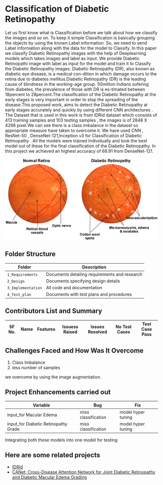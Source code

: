# Classification of Diabetic Retinopathy

Let us first know what is Classification before we talk about how we classify the images and so on. To keep it simple Classification is basically grouping the objects by using the known Label information. So, we need to send Label information along with the data for the model to Classify. In this paper we classify Diabetic Retinopathy images with the help of Deeplearning models which takes images and label as input. We provide Diabetic Retinopathi image with label as input for the
model and train it to Classify the Diabetic Retinopathy images. Diabetic Retinopathy (DR), also known as diabetic eye disease, is a medical con-dition in which damage occurs to the retina due to diabetes mellitus.Diabetic Retinopathy (DR) is the leading cause of blindness in the working-age group. 50million Indians sufering from diabetes, the prevalence of those with DR is es-timated between 18percent to 28percent.The classification of the Diabetic Retinopathy at the early stages is very important in order to stop the spreading of the disease.This proposed work, aims to detect the Diabetic Retinopathy at early stages accurately and quickly by using different CNN architectures . The Dataset that is used in this work is from IDRid dataset which consists of 413 training samples and 103 testing samples , the images is of 2848 X 4288 pixel.We can see there is a class imbalance in the dataset so appropriate measure have taken to overcome it. We have used CNN , ResNet-50 , DenseNet-121,Inception v3 for Classification of Diabetic Retinopathy . All the models were trained Individually and took the best model out of these for the final classification of the Diabetic Retinopathy. In this project we achieved an highest accuracy of 68.91 from DenseNet-121.

![Diabetic Retinopathy](https://github.com/Deepak141/Sample_ltts/blob/main/picture%20(1).jpg)
## Folder Structure
Folder             | Description
-------------------| -----------------------------------------
`1_Requirements`   | Documents detailing requirements and research
`2_Design`         | Documents specifying design details
`3_Implementation` | All code and documentation
`4_Test_plan`      | Documents with test plans and procedures

## Contributors List and Summary

SF No. |  Name   |    Features    | Issuess Raised |Issues Resolved|No Test Cases|Test Case Pass
-------|---------|----------------|----------------|---------------|-------------|--------------
## Challenges Faced and How Was It Overcome
1. Class Imbalance
2. less number of samples

we overcome by using the image augmentation.

## Project Enhancements carried out
Variable | Bug | Fix
--- | --- | ----
input_for Macular Edema | miss classification | model hyper tuning
input_for Diabetic Retinopathy Grade  | miss classification | model hyper tuning

Integrating both these models into one model for testing

## Here are some related projects
* [IDRid](https://www.mdpi.com/2306-5729/3/3/25)
* [CANet: Cross-Disease Attention Network for Joint Diabetic Retinopathy and Diabetic Macular Edema Grading](https://github.com/xmengli999/CANet.)
